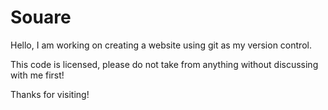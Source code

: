 Souare
======


Hello, I am working on creating a website using git as my version control.

This code is licensed, please do not take from anything without discussing with me first!

Thanks for visiting!
